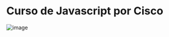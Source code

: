 # Curso de Javascript por Cisco
![image](https://github.com/Ivan-Herrera-Garcia/Certificados/assets/71898783/e2b49289-2884-4f33-9650-96aa033e6c73)
